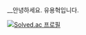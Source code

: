 __안녕하세요. 유용혁입니다.

[![Solved.ac
프로필](http://mazassumnida.wtf/api/v2/generate_badge?boj=20151571)](https://solved.ac/20151571)
